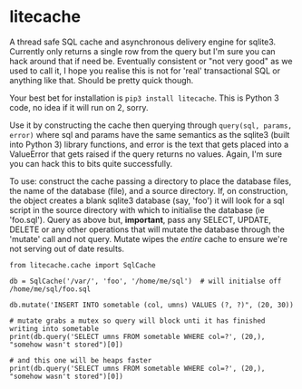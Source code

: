 # litecache

A thread safe SQL cache and asynchronous delivery engine for sqlite3. Currently only returns a single row from the query but I'm sure you can hack around that if need be. Eventually consistent or "not very good" as we used to call it, I hope you realise this is not for 'real' transactional SQL or anything like that. Should be pretty quick though.

Your best bet for installation is ```pip3 install litecache```. This is Python 3 code, no idea if it will run on 2, sorry.

Use it by constructing the cache then querying through ```query(sql, params, error)``` where sql and params have the same semantics as the sqlite3 (built into Python 3) library functions, and error is the text that gets placed into a ValueError that gets raised if the query returns no values. Again, I'm sure you can hack this to bits quite successfully.

To use: construct the cache passing a directory to place the database files, the name of the database (file), and a source directory. If, on construction, the object creates a blank sqlite3 database (say, 'foo') it will look for a sql script in the source directory with which to initialise the database (ie 'foo.sql'). Query as above but, **important**, pass any SELECT, UPDATE, DELETE or any other operations that will mutate the database through the 'mutate' call and not query. Mutate wipes the *entire* cache to ensure we're not serving out of date results.

```
from litecache.cache import SqlCache

db = SqlCache('/var/', 'foo', '/home/me/sql')  # will initialse off /home/me/sql/foo.sql

db.mutate('INSERT INTO sometable (col, umns) VALUES (?, ?)", (20, 30))

# mutate grabs a mutex so query will block unti it has finished writing into sometable
print(db.query('SELECT umns FROM sometable WHERE col=?', (20,), "somehow wasn't stored")[0]) 

# and this one will be heaps faster
print(db.query('SELECT umns FROM sometable WHERE col=?', (20,), "somehow wasn't stored")[0]) 
```
